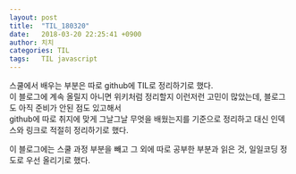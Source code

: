```yaml
---
layout: post
title:  "TIL_180320"
date:   2018-03-20 22:25:41 +0900
author: 치치
categories: TIL
tags:	TIL javascript
---
```


스쿨에서 배우는 부분은 따로 github에 TIL로 정리하기로 했다.  
이 블로그에 계속 올릴지 아니면 위키처럼 정리할지 이런저런 고민이 많았는데, 
블로그도 아직 준비가 안된 점도 있고해서  
github에 따로 취지에 맞게 그날그날 무엇을 배웠는지를 기준으로 정리하고 대신 인덱스와 링크로 적절히 정리하기로 했다.

이 블로그에는 스쿨 과정 부분을 빼고 그 외에 따로 공부한 부분과 읽은 것, 일일코딩 정도로 우선 올리기로 했다.

